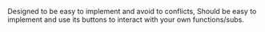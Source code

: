 Designed to be easy to implement and avoid to conflicts, Should be easy to implement and use its buttons to interact with your own functions/subs.

